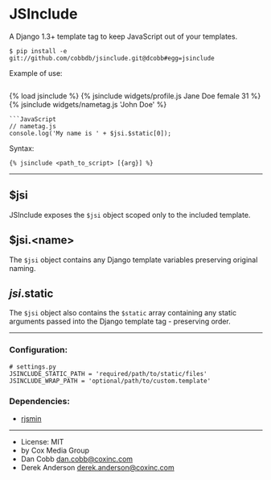 JSInclude
=========

A Django 1.3+ template tag to keep JavaScript out of your templates.

    $ pip install -e git://github.com/cobbdb/jsinclude.git@dcobb#egg=jsinclude

Example of use:
> ```
<!-- template.html -->
{% load jsinclude %}
{% jsinclude widgets/profile.js Jane Doe female 31 %}
{% jsinclude widgets/nametag.js 'John Doe' %}
```
```JavaScript
// nametag.js
console.log('My name is ' + $jsi.$static[0]);
```

Syntax:

    {% jsinclude <path_to_script> [{arg}] %}

-----------

## $jsi
JSInclude exposes the ``$jsi`` object scoped only to the included
template.

## $jsi.&lt;name&gt;
The ``$jsi`` object contains any Django template variables
preserving original naming.

## $jsi.$static
The ``$jsi`` object also contains the ``$static`` array containing
any static arguments passed into the Django template tag - preserving
order.

-----------

### Configuration:

    # settings.py
    JSINCLUDE_STATIC_PATH = 'required/path/to/static/files'
    JSINCLUDE_WRAP_PATH = 'optional/path/to/custom.template'

### Dependencies:
* [rjsmin](http://opensource.perlig.de/rjsmin/doc-1.0/index.html)

------------------------

* License: MIT
* by Cox Media Group
* Dan Cobb <dan.cobb@coxinc.com>
* Derek Anderson <derek.anderson@coxinc.com>
